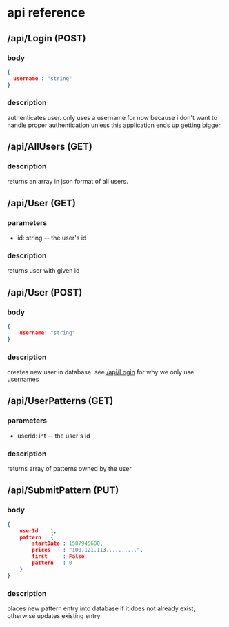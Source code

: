 # api reference

## /api/Login (POST)

### body

```json
{
  username : "string"
}
```

### description

authenticates user. only uses a username for now because i don't want to handle proper authentication unless this application ends up getting bigger.

## /api/AllUsers (GET)

### description

returns an array in json format of all users.

## /api/User (GET)

### parameters

- id: string -- the user's id

### description

returns user with given id

## /api/User (POST)

### body

```json
{
    username: "string"
}
```

### description

creates new user in database. see [/api/Login](#/api/Login-(POST)) for why we only use usernames

## /api/UserPatterns (GET)

### parameters

- userId: int -- the user's id

### description

returns array of patterns owned by the user

## /api/SubmitPattern (PUT)

### body

```json
{
    userId  : 1,
    pattern : {
        startDate : 1587945600,
        prices    : "100.121.113..........",
        first     : False,
        pattern   : 0
    }
}
```

### description

places new pattern entry into database if it does not already exist, otherwise updates existing entry
